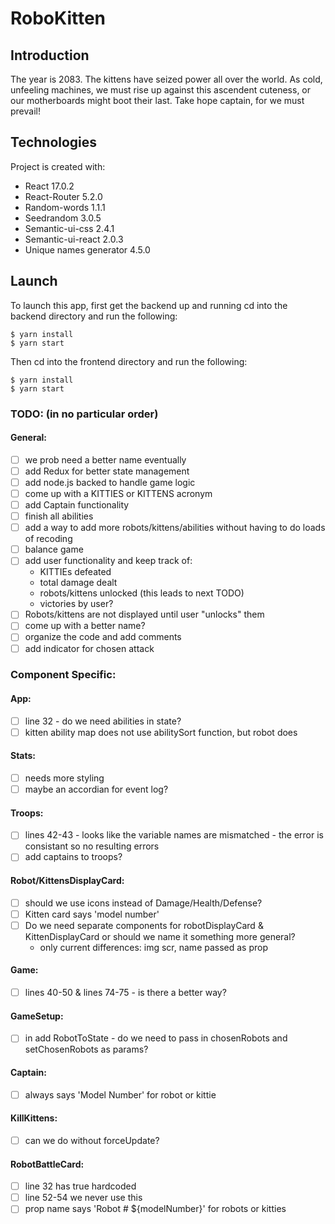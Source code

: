 # RoboKitten 

## Introduction
The year is 2083. The kittens have seized power all over the world. As cold, unfeeling machines, we must rise up against this ascendent cuteness, or our motherboards might boot their last. Take hope captain, for we must prevail!

## Technologies
Project is created with:
- React 17.0.2
- React-Router 5.2.0
- Random-words 1.1.1
- Seedrandom 3.0.5
- Semantic-ui-css 2.4.1
- Semantic-ui-react 2.0.3
- Unique names generator 4.5.0

## Launch
To launch this app, first get the backend up and running
cd into the backend directory and run the following:
```
$ yarn install
$ yarn start
```
Then cd into the frontend directory and run the following:
```
$ yarn install
$ yarn start
```

### TODO: (in no particular order)

#### General:

- [ ] we prob need a better name eventually
- [ ] add Redux for better state management
- [ ] add node.js backed to handle game logic 
- [ ] come up with a KITTIES or KITTENS acronym
- [ ] add Captain functionality
- [ ] finish all abilities
- [ ] add a way to add more robots/kittens/abilities without having to do loads of recoding
- [ ] balance game
- [ ] add user functionality and keep track of:
    - KITTIEs defeated
    - total damage dealt
    - robots/kittens unlocked (this leads to next TODO)
    - victories by user?
- [ ] Robots/kittens are not displayed until user "unlocks" them
- [ ] come up with a better name?
- [ ] organize the code and add comments
- [ ] add indicator for chosen attack

### Component Specific:

#### App:
- [ ] line 32 - do we need abilities in state?
- [ ] kitten ability map does not use abilitySort function, but robot does

#### Stats:
- [ ] needs more styling
- [ ] maybe an accordian for event log?

#### Troops: 
- [ ] lines 42-43 - looks like the variable names are mismatched - the error is consistant so no resulting errors
- [ ] add captains to troops?

#### Robot/KittensDisplayCard:
- [ ] should we use icons instead of Damage/Health/Defense?
- [ ] Kitten card says 'model number'
- [ ] Do we need separate components for robotDisplayCard & KittenDisplayCard or should we name it something more general?
    - only current differences: img scr, name passed as prop

#### Game:
- [ ] lines 40-50 & lines 74-75 - is there a better way?

#### GameSetup:
- [ ] in add RobotToState - do we need to pass in chosenRobots and setChosenRobots as params?

#### Captain:
- [ ] always says 'Model Number' for robot or kittie

#### KillKittens:
- [ ] can we do without forceUpdate?

#### RobotBattleCard:
- [ ] line 32 has true hardcoded
- [ ] line 52-54 we never use this
- [ ] prop name says 'Robot # ${modelNumber}' for robots or kitties

